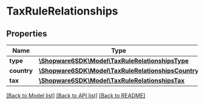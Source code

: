 # TaxRuleRelationships

## Properties
Name | Type | Description | Notes
------------ | ------------- | ------------- | -------------
**type** | [**\Shopware6SDK\Model\TaxRuleRelationshipsType**](TaxRuleRelationshipsType.md) |  | [optional] 
**country** | [**\Shopware6SDK\Model\TaxRuleRelationshipsCountry**](TaxRuleRelationshipsCountry.md) |  | [optional] 
**tax** | [**\Shopware6SDK\Model\TaxRuleRelationshipsTax**](TaxRuleRelationshipsTax.md) |  | [optional] 

[[Back to Model list]](../../README.md#documentation-for-models) [[Back to API list]](../../README.md#documentation-for-api-endpoints) [[Back to README]](../../README.md)


